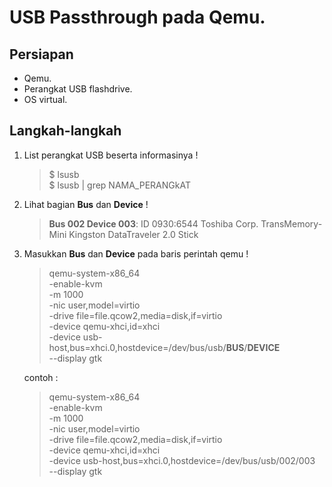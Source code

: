 # USB Passthrough pada Qemu. 

## Persiapan

- Qemu.
- Perangkat USB flashdrive.
- OS virtual.

## Langkah-langkah

1. List perangkat USB beserta informasinya !

	> $ lsusb \
	> $ lsusb | grep NAMA_PERANGkAT

1. Lihat bagian **Bus** dan **Device** !

	> **Bus 002 Device 003**: ID 0930:6544 Toshiba Corp. TransMemory-Mini Kingston DataTraveler 2.0 Stick

1. Masukkan **Bus** dan **Device** pada baris perintah qemu !

	> qemu-system-x86_64 \
   -enable-kvm \
   -m 1000 \
   -nic user,model=virtio \
   -drive file=file.qcow2,media=disk,if=virtio \
   -device qemu-xhci,id=xhci \
   -device usb-host,bus=xhci.0,hostdevice=/dev/bus/usb/**BUS**/**DEVICE** \
   --display gtk 

   contoh :

	> qemu-system-x86_64 \
   -enable-kvm \
   -m 1000 \
   -nic user,model=virtio \
   -drive file=file.qcow2,media=disk,if=virtio \
   -device qemu-xhci,id=xhci \
   -device usb-host,bus=xhci.0,hostdevice=/dev/bus/usb/002/003 \
   --display gtk 
